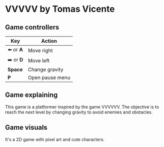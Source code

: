 # VVVVV by Tomas Vicente

## Game controllers

| Key          | Action                    |
|----------------|---------------------------|
| ⬅️ or **A**     | Move right      |
| ➡️ or **D**     | Move left        |
| **Space**    | Change gravity         |
| **P**          | Open pause menu     |

## Game explaining
This game is a platformer inspired by the game VVVVVV. The objective is to reach the next level by changing gravity to avoid enemies and obstacles.

## Game visuals
It's a 2D game with pixel art and cute characters.
